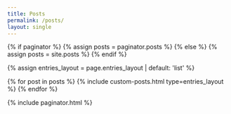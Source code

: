 ```yaml
---
title: Posts
permalink: /posts/
layout: single
---
```


{% if paginator %}
  {% assign posts = paginator.posts %}
{% else %}
  {% assign posts = site.posts %}
{% endif %}

{% assign entries_layout = page.entries_layout | default: 'list' %}
<div class="entries-{{ entries_layout }}">
  {% for post in posts %}
    {% include custom-posts.html type=entries_layout %}
  {% endfor %}
</div>

{% include paginator.html %}